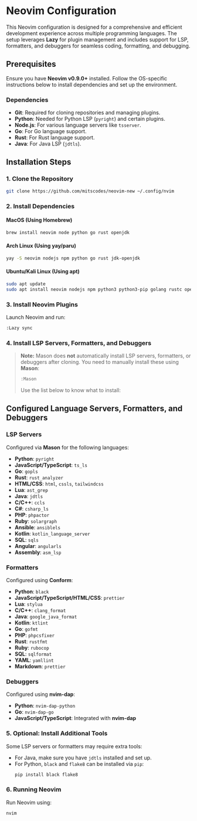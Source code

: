 
# Neovim Configuration

This Neovim configuration is designed for a comprehensive and efficient development experience across multiple programming languages. The setup leverages **Lazy** for plugin management and includes support for LSP, formatters, and debuggers for seamless coding, formatting, and debugging.

## Prerequisites

Ensure you have **Neovim v0.9.0+** installed. Follow the OS-specific instructions below to install dependencies and set up the environment.

### Dependencies

- **Git**: Required for cloning repositories and managing plugins.
- **Python**: Needed for Python LSP (`pyright`) and certain plugins.
- **Node.js**: For various language servers like `tsserver`.
- **Go**: For Go language support.
- **Rust**: For Rust language support.
- **Java**: For Java LSP (`jdtls`).

## Installation Steps

### 1. Clone the Repository
```bash
git clone https://github.com/mitscodes/neovim-new ~/.config/nvim
```

### 2. Install Dependencies

#### **MacOS** (Using Homebrew)
```bash
brew install neovim node python go rust openjdk
```

#### **Arch Linux** (Using yay/paru)
```bash
yay -S neovim nodejs npm python go rust jdk-openjdk
```

#### **Ubuntu/Kali Linux** (Using apt)
```bash
sudo apt update
sudo apt install neovim nodejs npm python3 python3-pip golang rustc openjdk-11-jdk
```

### 3. Install Neovim Plugins

Launch Neovim and run:
```bash
:Lazy sync
```

### 4. Install LSP Servers, Formatters, and Debuggers

> **Note:** Mason does **not** automatically install LSP servers, formatters, or debuggers after cloning. You need to manually install these using **Mason**:
>
> ```bash
> :Mason
> ```
>
> Use the list below to know what to install:

## Configured Language Servers, Formatters, and Debuggers

### **LSP Servers**
Configured via **Mason** for the following languages:
- **Python**: `pyright`
- **JavaScript/TypeScript**: `ts_ls`
- **Go**: `gopls`
- **Rust**: `rust_analyzer`
- **HTML/CSS**: `html`, `cssls`, `tailwindcss`
- **Lua**: `ast_grep`
- **Java**: `jdtls`
- **C/C++**: `ccls`
- **C#**: `csharp_ls`
- **PHP**: `phpactor`
- **Ruby**: `solargraph`
- **Ansible**: `ansiblels`
- **Kotlin**: `kotlin_language_server`
- **SQL**: `sqls`
- **Angular**: `angularls`
- **Assembly**: `asm_lsp`

### **Formatters**
Configured using **Conform**:
- **Python**: `black`
- **JavaScript/TypeScript/HTML/CSS**: `prettier`
- **Lua**: `stylua`
- **C/C++**: `clang_format`
- **Java**: `google_java_format`
- **Kotlin**: `ktlint`
- **Go**: `gofmt`
- **PHP**: `phpcsfixer`
- **Rust**: `rustfmt`
- **Ruby**: `rubocop`
- **SQL**: `sqlformat`
- **YAML**: `yamllint`
- **Markdown**: `prettier`

### **Debuggers**
Configured using **nvim-dap**:
- **Python**: `nvim-dap-python`
- **Go**: `nvim-dap-go`
- **JavaScript/TypeScript**: Integrated with **nvim-dap**

### 5. Optional: Install Additional Tools
Some LSP servers or formatters may require extra tools:
- For Java, make sure you have `jdtls` installed and set up.
- For Python, `black` and `flake8` can be installed via `pip`:
  ```bash
  pip install black flake8
  ```

### 6. Running Neovim
Run Neovim using:
```bash
nvim
```
